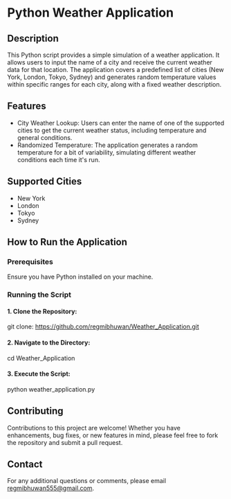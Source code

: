# Python Weather Application
## Description
This Python script provides a simple simulation of a weather application. It allows users to input the name of a city and receive the current weather data for that location. The application covers a predefined list of cities (New York, London, Tokyo, Sydney) and generates random temperature values within specific ranges for each city, along with a fixed weather description.

## Features
- City Weather Lookup: Users can enter the name of one of the supported cities to get the current weather status, including temperature and general conditions.
- Randomized Temperature: The application generates a random temperature for a bit of variability, simulating different weather conditions each time it's run.

## Supported Cities
- New York
- London
- Tokyo
- Sydney

## How to Run the Application
### Prerequisites
Ensure you have Python installed on your machine.

### Running the Script
#### 1. Clone the Repository:
git clone:  https://github.com/regmibhuwan/Weather_Application.git

#### 2. Navigate to the Directory:
cd Weather_Application

#### 3. Execute the Script:
python weather_application.py

## Contributing
Contributions to this project are welcome! Whether you have enhancements, bug fixes, or new features in mind, please feel free to fork the repository and submit a pull request.


## Contact
For any additional questions or comments, please email regmibhuwan555@gmail.com. 
